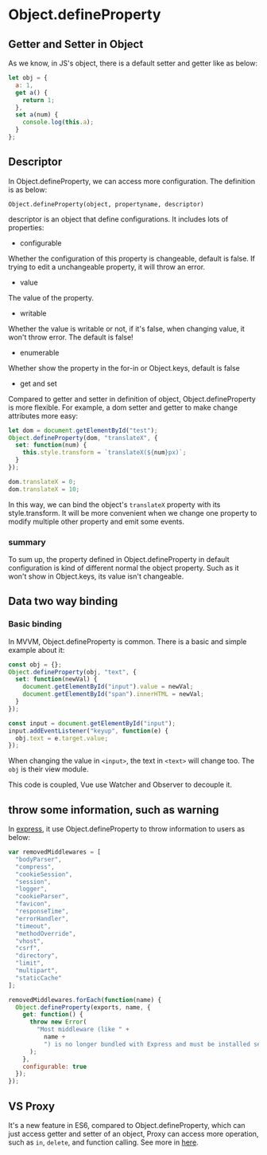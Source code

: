 # Object.defineProperty

## Getter and Setter in Object

As we know, in JS's object, there is a default setter and getter like as below:

```js
let obj = {
  a: 1,
  get a() {
    return 1;
  },
  set a(num) {
    console.log(this.a);
  }
};
```

## Descriptor

In Object.defineProperty, we can access more configuration. The definition is as below:

`Object.defineProperty(object, propertyname, descriptor)`

descriptor is an object that define configurations. It includes lots of properties:

- configurable

Whether the configuration of this property is changeable, default is false. If trying to edit a unchangeable property, it will
throw an error.

- value

The value of the property.

- writable

Whether the value is writable or not, if it's false, when changing value,
it won't throw error. The default is false!

- enumerable

Whether show the property in the for-in or Object.keys, default is false

- get and set

Compared to getter and setter in definition of object, Object.defineProperty is more flexible. For example, a
dom setter and getter to make change attributes more easy:

```js
let dom = document.getElementById("test");
Object.defineProperty(dom, "translateX", {
  set: function(num) {
    this.style.transform = `translateX(${num}px)`;
  }
});

dom.translateX = 0;
dom.translateX = 10;
```

In this way, we can bind the object's `translateX` property with its style.transform. It will be more convenient when we change one property to modify multiple other property and emit some events.

### summary

To sum up, the property defined in Object.defineProperty in default configuration is kind of different normal the object
property. Such as it won't show in Object.keys, its value isn't changeable.

## Data two way binding

### Basic binding

In MVVM, Object.defineProperty is common. There is a basic and simple example about it:

```js
const obj = {};
Object.defineProperty(obj, "text", {
  set: function(newVal) {
    document.getElementById("input").value = newVal;
    document.getElementById("span").innerHTML = newVal;
  }
});

const input = document.getElementById("input");
input.addEventListener("keyup", function(e) {
  obj.text = e.target.value;
});
```

When changing the value in `<input>`, the text in `<text>` will change too. The `obj` is their view module.

This code is coupled, Vue use Watcher and Observer to decouple it.

## throw some information, such as warning

In [express](https://github.com/expressjs/express/blob/master/lib/express.js), it use Object.defineProperty to throw information to users as below:

```js
var removedMiddlewares = [
  "bodyParser",
  "compress",
  "cookieSession",
  "session",
  "logger",
  "cookieParser",
  "favicon",
  "responseTime",
  "errorHandler",
  "timeout",
  "methodOverride",
  "vhost",
  "csrf",
  "directory",
  "limit",
  "multipart",
  "staticCache"
];

removedMiddlewares.forEach(function(name) {
  Object.defineProperty(exports, name, {
    get: function() {
      throw new Error(
        "Most middleware (like " +
          name +
          ") is no longer bundled with Express and must be installed separately. Please see https://github.com/senchalabs/connect#middleware."
      );
    },
    configurable: true
  });
});
```

## VS Proxy

It's a new feature in ES6, compared to Object.defineProperty, which can just access getter and setter of an object, Proxy can
access more operation, such as `in`, `delete`, and function calling. See more in [here](../vue/two_way_binding.md).
